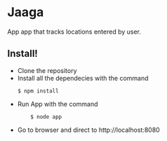 # Jaaga

App app that tracks locations entered by user.

## Install!

  - Clone the repository
  - Install all the dependecies with the command
    ```
    $ npm install
    ```
  - Run App with the command
    ```
        $ node app
    ```
  - Go to browser and direct to http://localhost:8080
